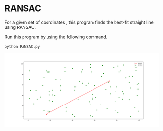 # RANSAC
For a given set of coordinates , this program finds the best-fit straight line using RANSAC.

Run this program by using the following command. 

```
python RANSAC.py 

``` 
![image](https://github.com/shivakumar-tekumatla/RANSAC/blob/main/output.png)
